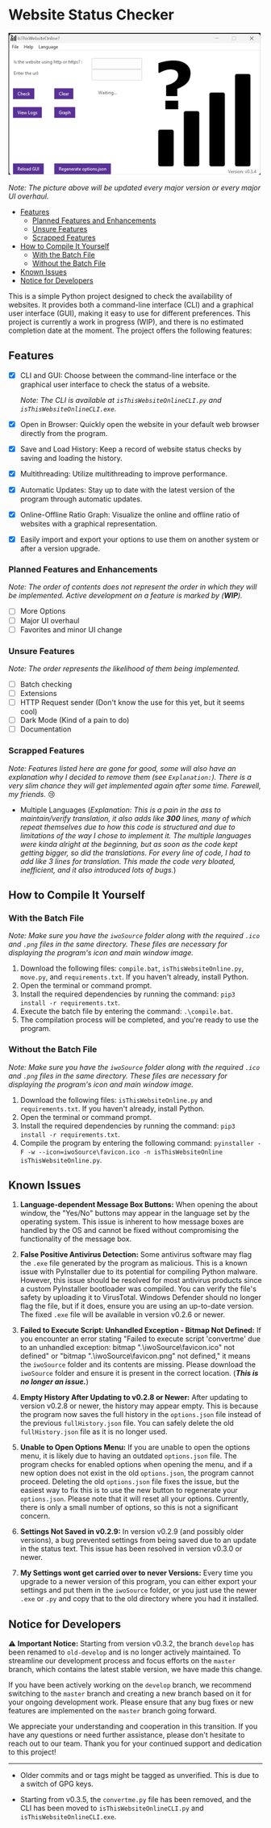 # Website Status Checker

![Interface](https://raw.githubusercontent.com/jinx420/isThisWebsiteOnline/master/misc/main-window2.png)

*Note: The picture above will be updated every major version or every major UI overhaul.*

- [Features](#features)
  - [Planned Features and Enhancements](#planned-features)
  - [Unsure Features](#unsure-features)
  - [Scrapped Features](#scrapped-features)
- [How to Compile It Yourself](#how-to-compile-it-yourself)
  - [With the Batch File](#with-the-batch-file)
  - [Without the Batch File](#without-the-batch-file)
- [Known Issues](#known-issues)
- [Notice for Developers](#notice-for-developers)

This is a simple Python project designed to check the availability of websites. It provides both a command-line interface (CLI) and a graphical user interface (GUI), making it easy to use for different preferences. This project is currently a work in progress (WIP), and there is no estimated completion date at the moment. The project offers the following features:

## Features

- [x] CLI and GUI: Choose between the command-line interface or the graphical user interface to check the status of a website. 

    *Note: The CLI is available at `isThisWebsiteOnlineCLI.py` and `isThisWebsiteOnlineCLI.exe`.*

- [x] Open in Browser: Quickly open the website in your default web browser directly from the program.
- [x] Save and Load History: Keep a record of website status checks by saving and loading the history.
- [x] Multithreading: Utilize multithreading to improve performance.
- [x] Automatic Updates: Stay up to date with the latest version of the program through automatic updates.
- [x] Online-Offline Ratio Graph: Visualize the online and offline ratio of websites with a graphical representation.
- [x] Easily import and export your options to use them on another system or after a version upgrade.

### Planned Features and Enhancements

*Note: The order of contents does not represent the order in which they will be implemented. Active development on a feature is marked by (**WIP**).*

- [ ] More Options
- [ ] Major UI overhaul
- [ ] Favorites and minor UI change

### Unsure Features

*Note: The order represents the likelihood of them being implemented.*

- [ ] Batch checking
- [ ] Extensions
- [ ] HTTP Request sender (Don't know the use for this yet, but it seems cool)
- [ ] Dark Mode (Kind of a pain to do)
- [ ] Documentation

### Scrapped Features

*Note: Features listed here are gone for good, some will also have an explanation why I decided to remove them (see `Explanation:`). There is a very slim chance they will get implemented again after some time. Farewell, my friends.* 😢

- Multiple Languages (*Explanation: This is a pain in the ass to maintain/verify translation, it also adds like **300** lines, many of which repeat themselves due to how this code is structured and due to limitations of the way I chose to implement it. The multiple languages were kinda alright at the beginning, but as soon as the code kept getting bigger, so did the translations. For every line of code, I had to add like 3 lines for translation. This made the code very bloated, inefficient, and it also introduced lots of bugs.*)

## How to Compile It Yourself

### With the Batch File

*Note: Make sure you have the `iwoSource` folder along with the required `.ico` and `.png` files in the same directory. These files are necessary for displaying the program's icon and main window image.*

1. Download the following files: `compile.bat`, `isThisWebsiteOnline.py`, `move.py`, and `requirements.txt`. If you haven't already, install Python.
2. Open the terminal or command prompt.
3. Install the required dependencies by running the command: `pip3 install -r requirements.txt`.
4. Execute the batch file by entering the command: `.\compile.bat`.
5. The compilation process will be completed, and you're ready to use the program.

### Without the Batch File

*Note: Make sure you have the `iwoSource` folder along with the required `.ico` and `.png` files in the same directory. These files are necessary for displaying the program's icon and main window image.*

1. Download the following files: `isThisWebsiteOnline.py` and `requirements.txt`. If you haven't already, install Python.
2. Open the terminal or command prompt.
3. Install the required dependencies by running the command: `pip3 install -r requirements.txt`.
4. Compile the program by entering the following command: `pyinstaller -F -w --icon=iwoSource\favicon.ico -n isThisWebsiteOnline isThisWebsiteOnline.py`.

## Known Issues

1. **Language-dependent Message Box Buttons:** When opening the about window, the "Yes/No" buttons may appear in the language set by the operating system. This issue is inherent to how message boxes are handled by the OS and cannot be fixed without compromising the functionality of the message box.

2. **False Positive Antivirus Detection:** Some antivirus software may flag the `.exe` file generated by the program as malicious. This is a known issue with PyInstaller due to its potential for compiling Python malware. However, this issue should be resolved for most antivirus products since a custom PyInstaller bootloader was compiled. You can verify the file's safety by uploading it to VirusTotal. Windows Defender should no longer flag the file, but if it does, ensure you are using an up-to-date version. The fixed `.exe` file will be available in version v0.2.6 or newer.

3. **Failed to Execute Script: Unhandled Exception - Bitmap Not Defined:** If you encounter an error stating "Failed to execute script 'convertme' due to an unhandled exception: bitmap ".\iwoSource\favicon.ico" not defined" or "bitmap ".\iwoSource\favicon.png" not defined," it means the `iwoSource` folder and its contents are missing. Please download the `iwoSource` folder and ensure it is present in the correct location. (***This is no longer an issue.***)

4. **Empty History After Updating to v0.2.8 or Newer:** After updating to version v0.2.8 or newer, the history may appear empty. This is because the program now saves the full history in the `options.json` file instead of the previous `fullHistory.json` file. You can safely delete the old `fullHistory.json` file as it is no longer used.

5. **Unable to Open Options Menu:** If you are unable to open the options menu, it is likely due to having an outdated `options.json` file. The program checks for enabled options when opening the menu, and if a new option does not exist in the old `options.json`, the program cannot proceed. Deleting the old `options.json` file fixes the issue, but the easiest way to fix this is to use the new button to regenerate your `options.json`. Please note that it will reset all your options. Currently, there is only a small number of options, so this is not a significant concern.

6. **Settings Not Saved in v0.2.9:** In version v0.2.9 (and possibly older versions), a bug prevented settings from being saved due to an update in the status text. This issue has been resolved in version v0.3.0 or newer.

7. **My Settings wont get carried over to never Versions:** Every time you upgrade to a newer version of this program, you can either export your settings and put them in the `iwoSource` folder, or you just use the newer `.exe` or `.py` and copy that to the old directory where you had it installed.

## Notice for Developers

⚠️ **Important Notice:** Starting from version v0.3.2, the branch `develop` has been renamed to `old-develop` and is no longer actively maintained. To streamline our development process and focus efforts on the `master` branch, which contains the latest stable version, we have made this change.

If you have been actively working on the `develop` branch, we recommend switching to the `master` branch and creating a new branch based on it for your ongoing development work. Please ensure that any bug fixes or new features are implemented on the `master` branch going forward.

We appreciate your understanding and cooperation in this transition. If you have any questions or need further assistance, please don't hesitate to reach out to our team. Thank you for your continued support and dedication to this project!

---

- Older commits and or tags might be tagged as unverified. This is due to a switch of GPG keys.

- Starting from v0.3.5, the `convertme.py` file has been removed, and the CLI has been moved to `isThisWebsiteOnlineCLI.py` and `isThisWebsiteOnlineCLI.exe`.
